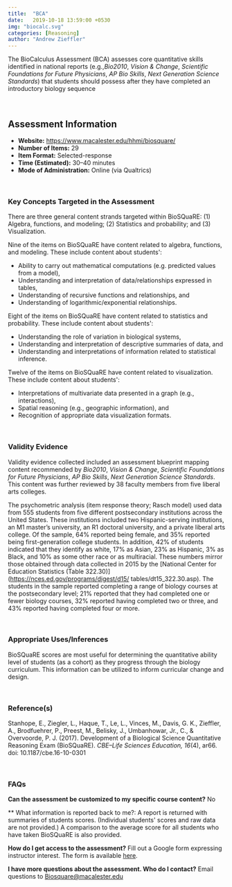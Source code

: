 ```yaml
---
title:  "BCA"
date:   2019-10-18 13:59:00 +0530
img: "biocalc.svg"
categories: [Reasoning]
author: "Andrew Zieffler"
---
```


The BioCalculus Assessment (BCA) assesses core quantitative skills identified in national reports (e.g.,*Bio2010*, *Vision &amp; Change*, *Scientific Foundations for Future Physicians*, *AP Bio Skills*, *Next Generation Science Standards*) that students should possess after they have completed an introductory biology sequence

<br />

## Assessment Information

- **Website:** https://www.macalester.edu/hhmi/biosquare/
- **Number of Items:** 29
- **Item Format:** Selected-response
- **Time (Estimated):** 30&ndash;40 minutes
- **Mode of Administration:** Online (via Qualtrics)

<br />

### Key Concepts Targeted in the Assessment

There are three general content strands targeted within BioSQuaRE: (1) Algebra, functions, and modeling; (2) Statistics and probability; and (3) Visualization. 

Nine of the items on BioSQuaRE have content related to algebra, functions, and modeling. These include content about students':

- Ability to carry out mathematical computations (e.g. predicted values from a model),
- Understanding and interpretation of data/relationships expressed in tables, 
- Understanding of recursive functions and relationships, and
- Understanding of logarithmic/exponential relationships.

Eight of the items on BioSQuaRE have content related to statistics and probability. These include content about students':

- Understanding the role of variation in biological systems,
- Understanding and interpretation of descriptive summaries of data, and
- Understanding and interpretations of information related to statistical inference.

Twelve of the items on BioSQuaRE have content related to visualization. These include content about students':

- Interpretations of multivariate data presented in a graph (e.g., interactions),
- Spatial reasoning (e.g., geographic information), and
- Recognition of appropriate data visualization formats.

<br />

### Validity Evidence

Validity evidence collected included an assessment blueprint mapping content recommended by *Bio2010*, *Vision &amp; Change*, *Scientific Foundations for Future Physicians*, *AP Bio Skills*, *Next Generation Science Standards*. This content was further reviewed by 38 faculty members from five liberal arts colleges.


The psychometric analysis (item response theory; Rasch model) used data from 555 students from five different postsecondary institutions across the United States. These institutions included two Hispanic-serving institutions, an M1 master’s university, an R1 doctoral university, and a private liberal arts college. Of the sample, 64% reported being female, and 35% reported being first-generation college students. In addition, 42% of students indicated that they identify as white, 17% as Asian, 23% as Hispanic, 3% as Black, and 10% as some other race or as multiracial. These numbers mirror those obtained through data collected in 2015 by the [National Center for Education Statistics (Table 322.30)](https://nces.ed.gov/programs/digest/d15/ tables/dt15_322.30.asp). The students in the sample reported completing a range of biology courses at the postsecondary level; 21% reported that they had completed one or fewer biology courses, 32% reported having completed two or three, and 43% reported having completed four or more.

<br />

### Appropriate Uses/Inferences
 
BioSQuaRE scores are most useful for determining the quantitative ability level of students (as a cohort) as they progress through the biology curriculum. This information can be utilized to inform curricular change and design.

<br />

### Reference(s)

Stanhope, E., Ziegler, L., Haque, T., Le, L., Vinces, M., Davis, G. K., Zieffler, A., Brodfuehrer, P., Preest, M., Belisky, J., Umbanhowar, Jr., C., &amp; Overvoorde, P. J. (2017). Development of a Biological Science Quantitative Reasoning Exam (BioSQuaRE). *CBE–Life Sciences Education, 16*(4), ar66. doi: 10.1187/cbe.16-10-0301

<br />

### FAQs
 
**Can the assessment be customized to my specific course content?** 
No

** What information is reported back to me?: 
A report is returned with summaries of students scores. (Individual students' scores and raw data are not provided.) A comparison to the average score for all students who have taken BioSQuaRE is also provided.

**How do I get access to the assessment?**
Fill out a Google form expressing instructor interest. The form is available [here](https://docs.google.com/forms/d/e/1FAIpQLSevIoHPbU3CQSX2Jal3QTbudNU1rvAfj_evNyK1TOkWNj0UZw/viewform).


**I have more questions about the assessment. Who do I contact?**
Email questions to [Biosquare@macalester.edu](Biosquare@macalester.edu)

